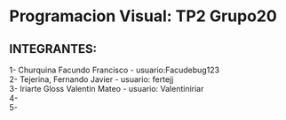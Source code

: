 # Programacion Visual: TP2 Grupo20
<h2>INTEGRANTES:</h2>

1- Churquina Facundo Francisco - usuario:Facudebug123
<br/>
2- Tejerina, Fernando Javier - usuario: fertejj
<br/>
3- Iriarte Gloss Valentin Mateo - usuario: Valentiniriar
<br/>
4-
<br/>
5-
